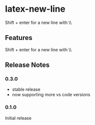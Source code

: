 # latex-new-line

Shift + enter for a new line with \\\\

## Features

Shift + enter for a new line with \\\\

## Release Notes

### 0.3.0
- stable release
- now supporting more vs code versions
### 0.1.0

Initial release
